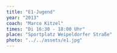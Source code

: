 ```yaml
---
title: "E1-Jugend"
year: "2013"
coach: "Marco Kitzel"
times: "Di 16:30 - 18:00 Uhr"
place: "Sportplatz Weipeldorfer Straße"
photo: "../../assets/e1.jpg"
---
```

